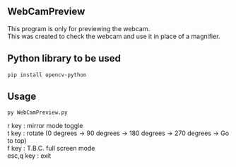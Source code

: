 ## WebCamPreview
This program is only for previewing the webcam.  
This was created to check the webcam and use it in place of a magnifier.  

## Python library to be used
    pip install opencv-python

## Usage
    py WebCamPreview.py

r key : mirror mode toggle  
t key : rotate (0 degrees -> 90 degrees -> 180 degrees -> 270 degrees -> Go to top)  
f key : T.B.C. full screen mode  
esc,q key : exit  
